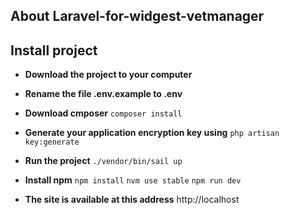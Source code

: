## About Laravel-for-widgest-vetmanager

## Install project

- **Download the project to your computer**

- **Rename the file .env.example to .env**
 
- **Download cmposer**
    `composer install`
    
- **Generate your application encryption key using**
    `php artisan key:generate`
    
- **Run the project**
    `./vendor/bin/sail up`
    
- **Install npm**
    `npm install`
    `nvm use stable`
    `npm run dev`
    
- **The site is available at this address**
    http://localhost
